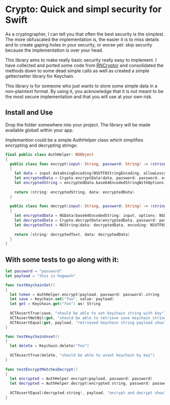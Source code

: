 # Crypto: Quick and simpl security for Swift

As a cryptographer, I can tell you that often the best security is the simplest. The more obfuscated the implementation is, the easier it is to miss details and to create gaping holes in your security, or worse yet: skip security because the implementation is over your head. 

This library aims to make really basic security really easy to implement. I have collected and ported some code from [RNCryptor](https://github.com/RNCryptor/RNCryptor) and consolidated the methods down to some dead simple calls as well as created a simple getter/setter library for Keychain.

This library is for someone who just wants to store some simple data in a non-plaintext format. By using it, you acknowledge that it is not meant to be the most secure implementation and that you will use at your own risk.

## Install and Use
Drop the folder somewhere into your project. The library will be made available globall within your app.

Implemantion could be a simple AuthHelper class which simplifies encrypting and decrypting strings:

```swift
final public class AuthHelper: NSObject
{
  public class func encrypt(input: String, password: String) -> (string: String?, data: NSData?)
  {
    let data = input.dataUsingEncoding(NSUTF8StringEncoding, allowLossyConversion: true)
    let encryptedData = Crypto.encryptData(data, password: password, error: nil)
    let encryptedString = encryptedData.base64EncodedStringWithOptions(NSDataBase64EncodingOptions(rawValue: 0))
    
    return (string: encryptedString, data: encryptedData)
  }
  
  public class func decrypt(input: String, password: String) -> (string: String?, data: NSData?)
  {
    let encryptedData = NSData(base64EncodedString: input, options: NSDataBase64DecodingOptions(rawValue: 0))
    let decryptedData = Crypto.decryptData(encryptedData, password: password, error: nil)
    let decryptedText = NSString(data: decryptedData, encoding: NSUTF8StringEncoding) as? String
    
    return (string: decryptedText, data: decryptedData)
  }
}
```

## With some tests to go along with it:
```swift
let password = "password"
let payload = "this is hogwash"

func testKeychainSet()
{
  let token = AuthHelper.encrypt(payload, password: password).string
  let save = Keychain.set("foo", value: payload)
  let get = Keychain.get("foo") as! String
  
  XCTAssertTrue(save, "should be able to set keychain string with key")
  XCTAssertNotNil(get, "should be able to retrieve save keychain string with key")
  XCTAssertEqual(get, payload, "retrieved keychain string payload should match original payload")
}

func testKeychainUnset()
{
  let delete = Keychain.delete("foo")
  
  XCTAssertTrue(delete, "should be able to unset keychain by key")
}
  
func testEncryptMatchesDecrypt()
{
  let encrypted = AuthHelper.encrypt(payload, password: password)
  let decrypted = AuthHelper.decrypt(encrypted.string, password: password)
  
  XCTAssertEqual(decrypted.string!, payload, "encrypt and decrypt should work with any password")
}
```
